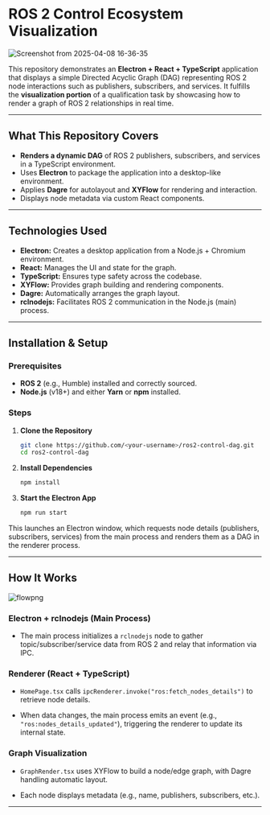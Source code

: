 # ROS 2 Control Ecosystem Visualization

![Screenshot from 2025-04-08 16-36-35](https://github.com/user-attachments/assets/c83222bd-0af9-45ee-9be7-2876ac287ff6)

This repository demonstrates an **Electron + React + TypeScript** application that displays a simple Directed Acyclic Graph (DAG) representing ROS 2 node interactions such as publishers, subscribers, and services. It fulfills the **visualization portion** of a qualification task by showcasing how to render a graph of ROS 2 relationships in real time.

---

## What This Repository Covers

- **Renders a dynamic DAG** of ROS 2 publishers, subscribers, and services in a TypeScript environment.  
- Uses **Electron** to package the application into a desktop-like environment.  
- Applies **Dagre** for autolayout and **XYFlow** for rendering and interaction.  
- Displays node metadata via custom React components.

---

## Technologies Used

- **Electron:** Creates a desktop application from a Node.js + Chromium environment.  
- **React:** Manages the UI and state for the graph.  
- **TypeScript:** Ensures type safety across the codebase.  
- **XYFlow:** Provides graph building and rendering components.  
- **Dagre:** Automatically arranges the graph layout.  
- **rclnodejs:** Facilitates ROS 2 communication in the Node.js (main) process.

---

## Installation & Setup

### Prerequisites

- **ROS 2** (e.g., Humble) installed and correctly sourced.  
- **Node.js** (v18+) and either **Yarn** or **npm** installed.

### Steps

1. **Clone the Repository**
   ```bash
   git clone https://github.com/<your-username>/ros2-control-dag.git
   cd ros2-control-dag
2. **Install Dependencies**
   ```bash
   npm install
   
3. **Start the Electron App**
   ```bash
   npm run start
   
This launches an Electron window, which requests node details (publishers, subscribers, services) from the main process and renders them as a DAG in the renderer process.

---

## How It Works

![flowpng](https://github.com/user-attachments/assets/2cb9268a-cabd-4988-9175-dcc63f0b9c63)

### Electron + rclnodejs (Main Process)

- The main process initializes a `rclnodejs` node to gather topic/subscriber/service data from ROS 2 and relay that information via IPC.

### Renderer (React + TypeScript)

- `HomePage.tsx` calls `ipcRenderer.invoke("ros:fetch_nodes_details")` to retrieve node details.

- When data changes, the main process emits an event (e.g., `"ros:nodes_details_updated"`), triggering the renderer to update its internal state.

### Graph Visualization

- `GraphRender.tsx` uses XYFlow to build a node/edge graph, with Dagre handling automatic layout.

- Each node displays metadata (e.g., name, publishers, subscribers, etc.).

---
